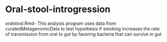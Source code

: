 # Oral-stool-introgression

oralstool.Rmd- This analysis program uses data from curatedMetagenomicData to test hypothesis if smoking increases the rate of transmission from oral to gut by favoring bacteria that can survive in gut
